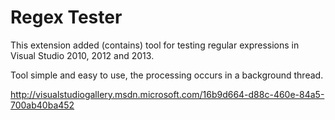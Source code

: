 Regex Tester
============
This extension added (contains) tool for testing regular expressions in Visual Studio 2010, 2012 and 2013.

Tool simple and easy to use, the processing occurs in a background thread.

http://visualstudiogallery.msdn.microsoft.com/16b9d664-d88c-460e-84a5-700ab40ba452